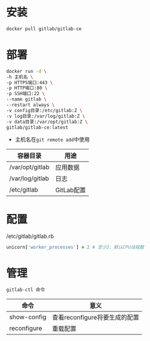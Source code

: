 # 安装
```sh
docker pull gitlab/gitlab-ce
```
# 部署
```sh
docker run -d \
-h 主机名 \
-p HTTPS端口:443 \
-p HTTP端口:80 \
-p SSH端口:22 \
--name gitlab \
--restart always \
-v config目录:/etc/gitlab:Z \
-v log目录:/var/log/gitlab:Z \
-v data目录:/var/opt/gitlab:Z \
gitlab/gitlab-ce:latest
```
* 主机名在`git remote add`中使用

容器目录|用途
-|-
/var/opt/gitlab|应用数据
/var/log/gitlab|日志
/etc/gitlab|GitLab配置
# 配置
/etc/gitlab/gitlab.rb
```rb
unicorn['worker_processes'] = 2 # 至少2，默认CPU线程数
```
# 管理
```sh
gitlab-ctl 命令
```
命令|意义
-|-
show-config|查看reconfigure将要生成的配置
reconfigure|重载配置
